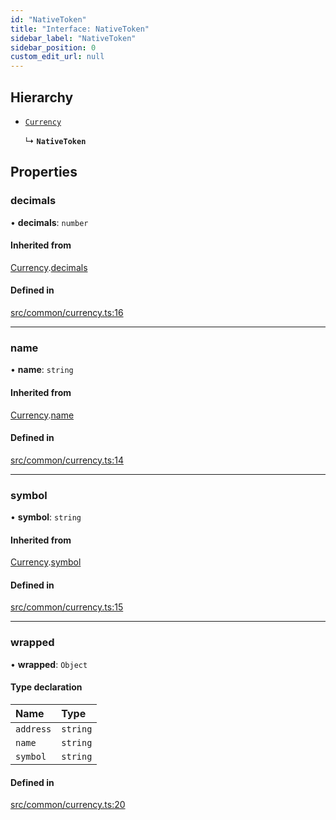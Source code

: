 ```yaml
---
id: "NativeToken"
title: "Interface: NativeToken"
sidebar_label: "NativeToken"
sidebar_position: 0
custom_edit_url: null
---
```


## Hierarchy

- [`Currency`](Currency)

  ↳ **`NativeToken`**

## Properties

### decimals

• **decimals**: `number`

#### Inherited from

[Currency](Currency).[decimals](Currency#decimals)

#### Defined in

[src/common/currency.ts:16](https://github.com/PrasoonPratham/nftlabs-sdk-ts/blob/ff1ad69/src/common/currency.ts#L16)

___

### name

• **name**: `string`

#### Inherited from

[Currency](Currency).[name](Currency#name)

#### Defined in

[src/common/currency.ts:14](https://github.com/PrasoonPratham/nftlabs-sdk-ts/blob/ff1ad69/src/common/currency.ts#L14)

___

### symbol

• **symbol**: `string`

#### Inherited from

[Currency](Currency).[symbol](Currency#symbol)

#### Defined in

[src/common/currency.ts:15](https://github.com/PrasoonPratham/nftlabs-sdk-ts/blob/ff1ad69/src/common/currency.ts#L15)

___

### wrapped

• **wrapped**: `Object`

#### Type declaration

| Name | Type |
| :------ | :------ |
| `address` | `string` |
| `name` | `string` |
| `symbol` | `string` |

#### Defined in

[src/common/currency.ts:20](https://github.com/PrasoonPratham/nftlabs-sdk-ts/blob/ff1ad69/src/common/currency.ts#L20)
